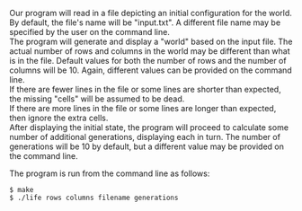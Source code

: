 Our program will read in a file depicting an initial configuration for the world. By default, the file's name will be "input.txt". A different file name may be specified by the user on the command line. <br/>
The program will generate and display a "world" based on the input file. The actual number of rows and columns in the world may be different than what is in the file. Default values for both the number of rows and the number of columns will be 10. Again, different values can be provided on the command line.<br/>
If there are fewer lines in the file or some lines are shorter than expected, the missing "cells" will be assumed to be dead.<br/>
If there are more lines in the file or some lines are longer than expected, then ignore the extra cells.<br/>
After displaying the initial state, the program will proceed to calculate some number of additional generations, displaying each in turn. The number of generations will be 10 by default, but a different value may be provided on the command line.

The program is run from the command line as follows:
```
$ make
$ ./life rows columns filename generations
```